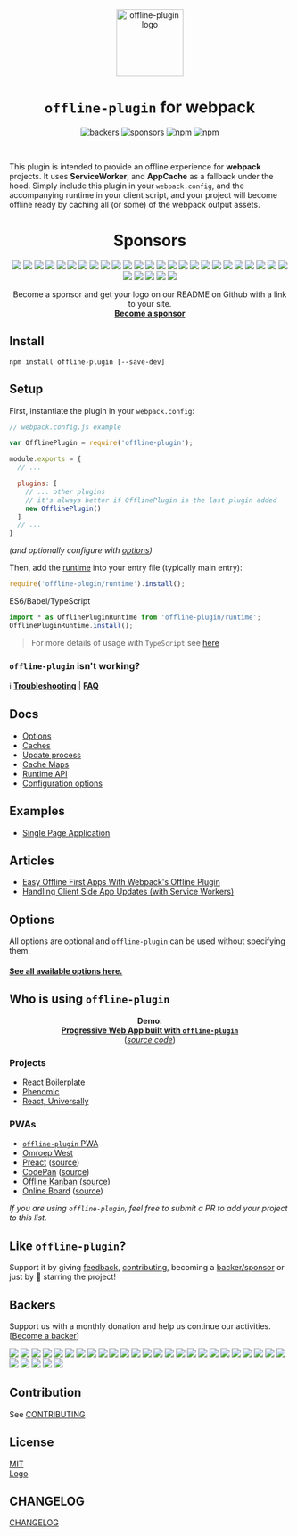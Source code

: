 ﻿<div align="center">
  <a href="https://offline-plugin.now.sh/"><img src="https://cdn.jsdelivr.net/gh/NekR/offline-plugin@master/logo/logo.svg" width="120" alt="offline-plugin logo"></a>

  <h1><code>offline-plugin</code> for webpack</h1>

  <a href="#backers"><img src="https://opencollective.com/offline-plugin/backers/badge.svg" alt="backers" /></a>
  <a href="#sponsors"><img src="https://opencollective.com/offline-plugin/sponsors/badge.svg" alt="sponsors" /></a>
  <a href="https://www.npmjs.com/package/offline-plugin"><img src="https://img.shields.io/npm/v/offline-plugin.svg?maxAge=3600&v4" alt="npm"></a>
  <a href="https://www.npmjs.com/package/offline-plugin"><img src="https://img.shields.io/npm/dm/offline-plugin.svg?maxAge=3600" alt="npm"></a>
</div>
<br>

This plugin is intended to provide an offline experience for **webpack** projects. It uses **ServiceWorker**, and **AppCache** as a fallback under the hood. Simply include this plugin in your ``webpack.config``, and the accompanying runtime in your client script, and your project will become offline ready by caching all (or some) of the webpack output assets.

<div align="center">
  <h1>Sponsors</h1>
  
  <a href="https://opencollective.com/offline-plugin/sponsor/0/website" target="_blank"><img src="https://opencollective.com/offline-plugin/sponsor/0/avatar.svg"></a>
  <a href="https://opencollective.com/offline-plugin/sponsor/1/website" target="_blank"><img src="https://opencollective.com/offline-plugin/sponsor/1/avatar.svg"></a>
  <a href="https://opencollective.com/offline-plugin/sponsor/2/website" target="_blank"><img src="https://opencollective.com/offline-plugin/sponsor/2/avatar.svg"></a>
  <a href="https://opencollective.com/offline-plugin/sponsor/3/website" target="_blank"><img src="https://opencollective.com/offline-plugin/sponsor/3/avatar.svg"></a>
  <a href="https://opencollective.com/offline-plugin/sponsor/4/website" target="_blank"><img src="https://opencollective.com/offline-plugin/sponsor/4/avatar.svg"></a>
  <a href="https://opencollective.com/offline-plugin/sponsor/5/website" target="_blank"><img src="https://opencollective.com/offline-plugin/sponsor/5/avatar.svg"></a>
  <a href="https://opencollective.com/offline-plugin/sponsor/6/website" target="_blank"><img src="https://opencollective.com/offline-plugin/sponsor/6/avatar.svg"></a>
  <a href="https://opencollective.com/offline-plugin/sponsor/7/website" target="_blank"><img src="https://opencollective.com/offline-plugin/sponsor/7/avatar.svg"></a>
  <a href="https://opencollective.com/offline-plugin/sponsor/8/website" target="_blank"><img src="https://opencollective.com/offline-plugin/sponsor/8/avatar.svg"></a>
  <a href="https://opencollective.com/offline-plugin/sponsor/9/website" target="_blank"><img src="https://opencollective.com/offline-plugin/sponsor/9/avatar.svg"></a>
  <a href="https://opencollective.com/offline-plugin/sponsor/10/website" target="_blank"><img src="https://opencollective.com/offline-plugin/sponsor/10/avatar.svg"></a>
  <a href="https://opencollective.com/offline-plugin/sponsor/11/website" target="_blank"><img src="https://opencollective.com/offline-plugin/sponsor/11/avatar.svg"></a>
  <a href="https://opencollective.com/offline-plugin/sponsor/12/website" target="_blank"><img src="https://opencollective.com/offline-plugin/sponsor/12/avatar.svg"></a>
  <a href="https://opencollective.com/offline-plugin/sponsor/13/website" target="_blank"><img src="https://opencollective.com/offline-plugin/sponsor/13/avatar.svg"></a>
  <a href="https://opencollective.com/offline-plugin/sponsor/14/website" target="_blank"><img src="https://opencollective.com/offline-plugin/sponsor/14/avatar.svg"></a>
  <a href="https://opencollective.com/offline-plugin/sponsor/15/website" target="_blank"><img src="https://opencollective.com/offline-plugin/sponsor/15/avatar.svg"></a>
  <a href="https://opencollective.com/offline-plugin/sponsor/16/website" target="_blank"><img src="https://opencollective.com/offline-plugin/sponsor/16/avatar.svg"></a>
  <a href="https://opencollective.com/offline-plugin/sponsor/17/website" target="_blank"><img src="https://opencollective.com/offline-plugin/sponsor/17/avatar.svg"></a>
  <a href="https://opencollective.com/offline-plugin/sponsor/18/website" target="_blank"><img src="https://opencollective.com/offline-plugin/sponsor/18/avatar.svg"></a>
  <a href="https://opencollective.com/offline-plugin/sponsor/19/website" target="_blank"><img src="https://opencollective.com/offline-plugin/sponsor/19/avatar.svg"></a>
  <a href="https://opencollective.com/offline-plugin/sponsor/20/website" target="_blank"><img src="https://opencollective.com/offline-plugin/sponsor/20/avatar.svg"></a>
  <a href="https://opencollective.com/offline-plugin/sponsor/21/website" target="_blank"><img src="https://opencollective.com/offline-plugin/sponsor/21/avatar.svg"></a>
  <a href="https://opencollective.com/offline-plugin/sponsor/22/website" target="_blank"><img src="https://opencollective.com/offline-plugin/sponsor/22/avatar.svg"></a>
  <a href="https://opencollective.com/offline-plugin/sponsor/23/website" target="_blank"><img src="https://opencollective.com/offline-plugin/sponsor/23/avatar.svg"></a>
  <a href="https://opencollective.com/offline-plugin/sponsor/24/website" target="_blank"><img src="https://opencollective.com/offline-plugin/sponsor/24/avatar.svg"></a>
  <a href="https://opencollective.com/offline-plugin/sponsor/25/website" target="_blank"><img src="https://opencollective.com/offline-plugin/sponsor/25/avatar.svg"></a>
  <a href="https://opencollective.com/offline-plugin/sponsor/26/website" target="_blank"><img src="https://opencollective.com/offline-plugin/sponsor/26/avatar.svg"></a>
  <a href="https://opencollective.com/offline-plugin/sponsor/27/website" target="_blank"><img src="https://opencollective.com/offline-plugin/sponsor/27/avatar.svg"></a>
  <a href="https://opencollective.com/offline-plugin/sponsor/28/website" target="_blank"><img src="https://opencollective.com/offline-plugin/sponsor/28/avatar.svg"></a>
  <a href="https://opencollective.com/offline-plugin/sponsor/29/website" target="_blank"><img src="https://opencollective.com/offline-plugin/sponsor/29/avatar.svg"></a>
  
  Become a sponsor and get your logo on our README on Github with a link to your site.<br>
  <strong><a href="https://opencollective.com/offline-plugin#sponsor">Become a sponsor</a></strong>
</div>

## Install

`npm install offline-plugin [--save-dev]`

## Setup

First, instantiate the plugin in your `webpack.config`:

```js
// webpack.config.js example

var OfflinePlugin = require('offline-plugin');

module.exports = {
  // ...

  plugins: [
    // ... other plugins
    // it's always better if OfflinePlugin is the last plugin added
    new OfflinePlugin()
  ]
  // ...
}
```
_(and optionally configure with [options](docs/options.md))_  

Then, add the [runtime](docs/runtime.md) into your entry file (typically main entry):

```js
require('offline-plugin/runtime').install();
```

ES6/Babel/TypeScript
```js
import * as OfflinePluginRuntime from 'offline-plugin/runtime';
OfflinePluginRuntime.install();
```

> For more details of usage with `TypeScript` see [here](docs/typescript.md)

### `offline-plugin` isn't working?

:information_source: **[Troubleshooting](docs/troubleshooting.md)** | **[FAQ](docs/FAQ.md)**

## Docs

* [Options](docs/options.md)
* [Caches](docs/caches.md)
* [Update process](docs/updates.md)
* [Cache Maps](docs/cache-maps.md)
* [Runtime API](docs/runtime.md)
* [Configuration options](docs/options.md)

## Examples

* [Single Page Application](docs/examples/SPA.md)

## Articles

* [Easy Offline First Apps With Webpack's Offline Plugin](https://dev.to/kayis/easy-offline-first-apps-with-webpacks-offline-plugin)
* [Handling Client Side App Updates (with Service Workers)](https://zach.codes/handling-client-side-app-updates-with-service-workers/)

## Options

All options are optional and `offline-plugin` can be used without specifying them.

#### [See all available options here.](docs/options.md)

## Who is using `offline-plugin`

<div align="center">
  <strong>Demo:<br><a href="https://offline-plugin.now.sh/"> Progressive Web App built with <code>offline-plugin</code></a></strong><br>
  <div>(<a href="https://github.com/NekR/offline-plugin-pwa"><i>source code</i></a>)</div>
</div>

### Projects

* [React Boilerplate](https://github.com/mxstbr/react-boilerplate)
* [Phenomic](https://phenomic.io)
* [React, Universally](https://github.com/ctrlplusb/react-universally)

### PWAs

* [`offline-plugin` PWA](https://offline-plugin.now.sh/)
* [Omroep West](https://m.omroepwest.nl/)
* [Preact](https://preactjs.com/) ([source](https://github.com/developit/preact-www))
* [CodePan](https://codepan.net) ([source](https://github.com/egoist/codepan))
* [Offline Kanban](https://offline-kanban.herokuapp.com) ([source](https://github.com/sarmadsangi/offline-kanban))
* [Online Board](https://onlineboard.sonnywebdesign.com/) ([source](https://github.com/andreasonny83/online-board))


_If you are using `offline-plugin`, feel free to submit a PR to add your project to this list._

## Like `offline-plugin`?

Support it by giving [feedback](https://github.com/NekR/offline-plugin/issues), [contributing](CONTIBUTING.md), becoming a [backer/sponsor](https://opencollective.com/offline-plugin) or just by 🌟 starring the project!


## Backers

Support us with a monthly donation and help us continue our activities. [[Become a backer](https://opencollective.com/offline-plugin#backer)]

<a href="https://opencollective.com/offline-plugin/backer/0/website" target="_blank"><img src="https://opencollective.com/offline-plugin/backer/0/avatar.svg"></a>
<a href="https://opencollective.com/offline-plugin/backer/1/website" target="_blank"><img src="https://opencollective.com/offline-plugin/backer/1/avatar.svg"></a>
<a href="https://opencollective.com/offline-plugin/backer/2/website" target="_blank"><img src="https://opencollective.com/offline-plugin/backer/2/avatar.svg"></a>
<a href="https://opencollective.com/offline-plugin/backer/3/website" target="_blank"><img src="https://opencollective.com/offline-plugin/backer/3/avatar.svg"></a>
<a href="https://opencollective.com/offline-plugin/backer/4/website" target="_blank"><img src="https://opencollective.com/offline-plugin/backer/4/avatar.svg"></a>
<a href="https://opencollective.com/offline-plugin/backer/5/website" target="_blank"><img src="https://opencollective.com/offline-plugin/backer/5/avatar.svg"></a>
<a href="https://opencollective.com/offline-plugin/backer/6/website" target="_blank"><img src="https://opencollective.com/offline-plugin/backer/6/avatar.svg"></a>
<a href="https://opencollective.com/offline-plugin/backer/7/website" target="_blank"><img src="https://opencollective.com/offline-plugin/backer/7/avatar.svg"></a>
<a href="https://opencollective.com/offline-plugin/backer/8/website" target="_blank"><img src="https://opencollective.com/offline-plugin/backer/8/avatar.svg"></a>
<a href="https://opencollective.com/offline-plugin/backer/9/website" target="_blank"><img src="https://opencollective.com/offline-plugin/backer/9/avatar.svg"></a>
<a href="https://opencollective.com/offline-plugin/backer/10/website" target="_blank"><img src="https://opencollective.com/offline-plugin/backer/10/avatar.svg"></a>
<a href="https://opencollective.com/offline-plugin/backer/11/website" target="_blank"><img src="https://opencollective.com/offline-plugin/backer/11/avatar.svg"></a>
<a href="https://opencollective.com/offline-plugin/backer/12/website" target="_blank"><img src="https://opencollective.com/offline-plugin/backer/12/avatar.svg"></a>
<a href="https://opencollective.com/offline-plugin/backer/13/website" target="_blank"><img src="https://opencollective.com/offline-plugin/backer/13/avatar.svg"></a>
<a href="https://opencollective.com/offline-plugin/backer/14/website" target="_blank"><img src="https://opencollective.com/offline-plugin/backer/14/avatar.svg"></a>
<a href="https://opencollective.com/offline-plugin/backer/15/website" target="_blank"><img src="https://opencollective.com/offline-plugin/backer/15/avatar.svg"></a>
<a href="https://opencollective.com/offline-plugin/backer/16/website" target="_blank"><img src="https://opencollective.com/offline-plugin/backer/16/avatar.svg"></a>
<a href="https://opencollective.com/offline-plugin/backer/17/website" target="_blank"><img src="https://opencollective.com/offline-plugin/backer/17/avatar.svg"></a>
<a href="https://opencollective.com/offline-plugin/backer/18/website" target="_blank"><img src="https://opencollective.com/offline-plugin/backer/18/avatar.svg"></a>
<a href="https://opencollective.com/offline-plugin/backer/19/website" target="_blank"><img src="https://opencollective.com/offline-plugin/backer/19/avatar.svg"></a>
<a href="https://opencollective.com/offline-plugin/backer/20/website" target="_blank"><img src="https://opencollective.com/offline-plugin/backer/20/avatar.svg"></a>
<a href="https://opencollective.com/offline-plugin/backer/21/website" target="_blank"><img src="https://opencollective.com/offline-plugin/backer/21/avatar.svg"></a>
<a href="https://opencollective.com/offline-plugin/backer/22/website" target="_blank"><img src="https://opencollective.com/offline-plugin/backer/22/avatar.svg"></a>
<a href="https://opencollective.com/offline-plugin/backer/23/website" target="_blank"><img src="https://opencollective.com/offline-plugin/backer/23/avatar.svg"></a>
<a href="https://opencollective.com/offline-plugin/backer/24/website" target="_blank"><img src="https://opencollective.com/offline-plugin/backer/24/avatar.svg"></a>
<a href="https://opencollective.com/offline-plugin/backer/25/website" target="_blank"><img src="https://opencollective.com/offline-plugin/backer/25/avatar.svg"></a>
<a href="https://opencollective.com/offline-plugin/backer/26/website" target="_blank"><img src="https://opencollective.com/offline-plugin/backer/26/avatar.svg"></a>
<a href="https://opencollective.com/offline-plugin/backer/27/website" target="_blank"><img src="https://opencollective.com/offline-plugin/backer/27/avatar.svg"></a>
<a href="https://opencollective.com/offline-plugin/backer/28/website" target="_blank"><img src="https://opencollective.com/offline-plugin/backer/28/avatar.svg"></a>
<a href="https://opencollective.com/offline-plugin/backer/29/website" target="_blank"><img src="https://opencollective.com/offline-plugin/backer/29/avatar.svg"></a>

## Contribution

See [CONTRIBUTING](CONTRIBUTING.md)

## License

[MIT](LICENSE.md)  
[Logo](logo/LICENSE.md)

## CHANGELOG

[CHANGELOG](CHANGELOG.md)

